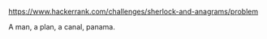 https://www.hackerrank.com/challenges/sherlock-and-anagrams/problem

A man, a plan, a canal, panama.
